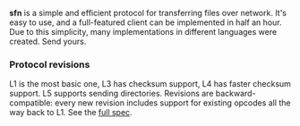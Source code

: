 **sfn** is a simple and efficient protocol for transferring files over network. It's easy to use, and a full-featured client can be implemented in half an hour. Due to this simplicity, many implementations in different languages were created. Send yours.

### Protocol revisions

L1 is the most basic one, L3 has checksum support, L4 has faster checksum support. L5 supports sending directories. Revisions are backward-compatible: every new revision includes support for existing opcodes all the way back to L1. See the [full spec](https://github.com/sfn-software/protocol/blob/main/README.md).
